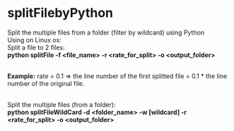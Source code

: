 # splitFilebyPython
Split the multiple files from a folder (filter by wildcard) using Python
<br>
Using on Linux os:<br>
Split a file to 2 files:<br>
<b>python splitFile -f <file_name> -r <rate_for_split> -o <output_folder></b>
  
<br><b>Example:</b> rate = 0.1 => the line number of the first splitted file = 0.1 * the line number of the original file.

<br>Split the multiple files (from a folder):<br>
<b>python splitFileWildCard -d <folder_name> -w [wildcard] -r <rate_for_split> -o <output_folder></b>
  
 
